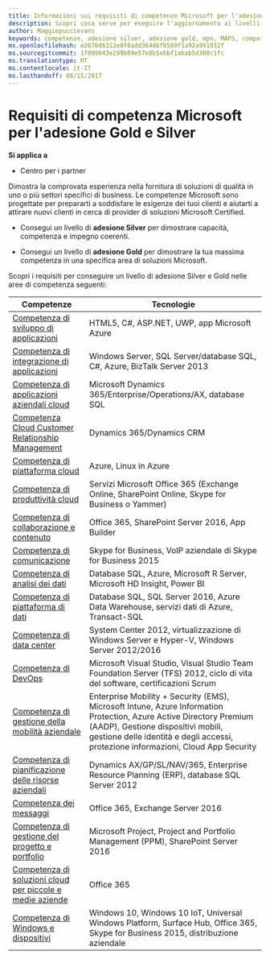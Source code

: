 ```yaml
---
title: Informazioni sui requisiti di competenze Microsoft per l'adesione Gold e Silver | Centro per i partner
description: Scopri cosa serve per eseguire l'aggiornamento ai livelli di adesione Gold e Silver.
author: Maggiepuccievans
keywords: competenze, adesione silver, adesione gold, mpn, MAPS, competenza, Microsoft Partner Network, adesione alla rete
ms.openlocfilehash: e2670d6312e8f0add364d6f8569f1a92a991932f
ms.sourcegitcommit: 1f099043e299b09e57e8b5ebbf1abab5d308c1fc
ms.translationtype: HT
ms.contentlocale: it-IT
ms.lasthandoff: 08/15/2017
---
```

# <a name="microsoft-competency-requirements-for-gold-and-silver-membership"></a>Requisiti di competenza Microsoft per l'adesione Gold e Silver

**Si applica a**

-  Centro per i partner

Dimostra la comprovata esperienza nella fornitura di soluzioni di qualità in uno o più settori specifici di business. Le competenze Microsoft sono progettate per prepararti a soddisfare le esigenze dei tuoi clienti e aiutarti a attirare nuovi clienti in cerca di provider di soluzioni Microsoft Certified.

- Consegui un livello di **adesione Silver** per dimostrare capacità, competenza e impegno coerenti.

- Consegui un livello di **adesione Gold** per dimostrare la tua massima competenza in una specifica area di soluzioni Microsoft.

Scopri i requisiti per conseguire un livello di adesione Silver e Gold nelle aree di competenza seguenti:


| Competenze  | Tecnologie |
|   ------------------   |   -------   |
| [Competenza di sviluppo di applicazioni](competency-application-development.md) | HTML5, C#, ASP.NET, UWP, app Microsoft Azure |
| [Competenza di integrazione di applicazioni](competency-application-integration.md) | Windows Server, SQL Server/database SQL, C#, Azure, BizTalk Server 2013|
| [Competenza di applicazioni aziendali cloud](competency-cloud-business-applications.md)| Microsoft Dynamics 365/Enterprise/Operations/AX, database SQL |
| [Competenza Cloud Customer Relationship Management](competency-cloud-customer-relationship-management.md)| Dynamics 365/Dynamics CRM |
| [Competenza di piattaforma cloud](competency-cloud-platform.md)| Azure, Linux in Azure |
| [Competenza di produttività cloud](competency-cloud-productivity.md)| Servizi Microsoft Office 365 (Exchange Online, SharePoint Online, Skype for Business o Yammer)|
| [Competenza di collaborazione e contenuto](competency-collaboration-and-content.md)| Office 365, SharePoint Server 2016, App Builder |
| [Competenza di comunicazione](competency-communications.md)| Skype for Business, VoIP aziendale di Skype for Business 2015 |
| [Competenza di analisi dei dati](competency-data-analytics.md)| Database SQL, Azure, Microsoft R Server, Microsoft HD Insight, Power BI |
| [Competenza di piattaforma di dati](competency-data-platform.md)| Database SQL, SQL Server 2016, Azure Data Warehouse, servizi dati di Azure, Transact-SQL |
| [Competenza di data center](competency-datacenter.md)| System Center 2012, virtualizzazione di Windows Server e Hyper-V, Windows Server 2012/2016 |
| [Competenza di DevOps](competency-devops.md)| Microsoft Visual Studio, Visual Studio Team Foundation Server (TFS) 2012, ciclo di vita del software, certificazioni Scrum |
| [Competenza di gestione della mobilità aziendale](competency-enterprise-mobility-management.md)| Enterprise Mobility + Security (EMS), Microsoft Intune, Azure Information Protection, Azure Active Directory Premium (AADP), Gestione dispositivi mobili, gestione delle identità e degli accessi, protezione informazioni, Cloud App Security |
| [Competenza di pianificazione delle risorse aziendali](competency-enterprise-resource-planning.md)| Dynamics AX/GP/SL/NAV/365, Enterprise Resource Planning (ERP), database SQL Server 2012  |
| [Competenza dei messaggi](competency-messaging.md)| Office 365, Exchange Server 2016 |
| [Competenza di gestione del progetto e portfolio](competency-project-and-portfolio-management.md)| Microsoft Project, Project and Portfolio Management (PPM), SharePoint Server 2016|
| [Competenza di soluzioni cloud per piccole e medie aziende](competency-small-and-midmarket-cloud-solutions.md)| Office 365 |
| [Competenza di Windows e dispositivi](competency-windows-and-devices.md)| Windows 10, Windows 10 IoT, Universal Windows Platform, Surface Hub, Office 365, Skype for Business 2015, distribuzione aziendale |